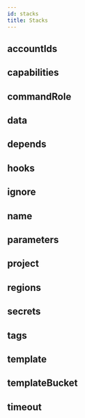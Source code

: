 ```yaml
---
id: stacks
title: Stacks
---
```


## accountIds
## capabilities
## commandRole
## data
## depends
## hooks
## ignore
## name
## parameters
## project
## regions
## secrets
## tags
## template
## templateBucket
## timeout